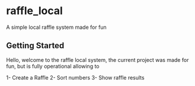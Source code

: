 # raffle_local

A simple local raffle system made for fun

## Getting Started

Hello, welcome to the raffle local system, the current project was made for fun, but is fully operational allowing to 

1- Create a Raffle
2- Sort numbers
3- Show raffle results